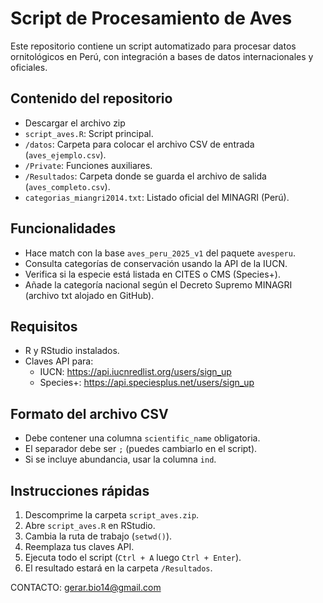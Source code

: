 # Script de Procesamiento de Aves 

Este repositorio contiene un script automatizado para procesar datos ornitológicos en Perú, con integración a bases de datos internacionales y oficiales.

##  Contenido del repositorio

- Descargar el archivo zip
- `script_aves.R`: Script principal.
- `/datos`: Carpeta para colocar el archivo CSV de entrada (`aves_ejemplo.csv`).
- `/Private`: Funciones auxiliares.
- `/Resultados`: Carpeta donde se guarda el archivo de salida (`aves_completo.csv`).
- `categorias_miangri2014.txt`: Listado oficial del MINAGRI (Perú).

##  Funcionalidades

- Hace match con la base `aves_peru_2025_v1` del paquete `avesperu`.
- Consulta categorías de conservación usando la API de la IUCN.
- Verifica si la especie está listada en CITES o CMS (Species+).
- Añade la categoría nacional según el Decreto Supremo MINAGRI (archivo txt alojado en GitHub).
  
##  Requisitos

- R y RStudio instalados.
- Claves API para:
  - IUCN: https://api.iucnredlist.org/users/sign_up
  - Species+: https://api.speciesplus.net/users/sign_up

##  Formato del archivo CSV

- Debe contener una columna `scientific_name` obligatoria.
- El separador debe ser `;` (puedes cambiarlo en el script).
- Si se incluye abundancia, usar la columna `ind`.

##  Instrucciones rápidas

1. Descomprime la carpeta `script_aves.zip`.
2. Abre `script_aves.R` en RStudio.
3. Cambia la ruta de trabajo (`setwd()`).
4. Reemplaza tus claves API.
5. Ejecuta todo el script (`Ctrl + A` luego `Ctrl + Enter`).
6. El resultado estará en la carpeta `/Resultados`.


 
CONTACTO: gerar.bio14@gmail.com

